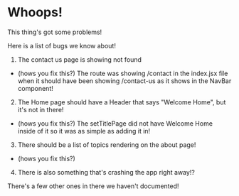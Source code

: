 # Whoops!

This thing's got some problems!

Here is a list of bugs we know about!

1. The contact us page is showing not found

- (hows you fix this?) The route was showing /contact in the index.jsx file when it should have been showing /contact-us as it shows in the NavBar component!

2. The Home page should have a Header that says "Welcome Home", but it's not in there!

- (hows you fix this?) The setTitlePage did not have Welcome Home inside of it so it was as simple as adding it in!

3. There should be a list of topics rendering on the about page!

- (hows you fix this?)

4. There is also something that's crashing the app right away!?

There's a few other ones in there we haven't documented!
